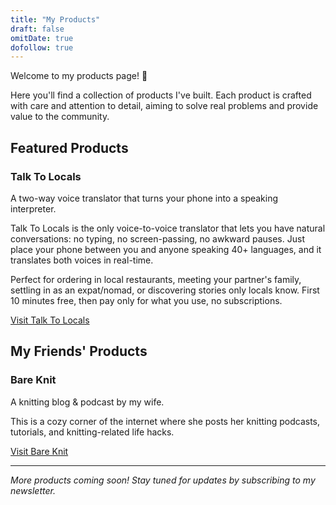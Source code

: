 ```yaml
---
title: "My Products"
draft: false
omitDate: true
dofollow: true
---
```


Welcome to my products page! 🚀

Here you'll find a collection of products I've built. Each product is crafted with care and attention to detail, aiming to solve real problems and provide value to the community.

## Featured Products

### Talk To Locals
A two-way voice translator that turns your phone into a speaking interpreter.

Talk To Locals is the only voice-to-voice translator that lets you have natural conversations: no typing, no screen-passing, no awkward pauses. Just place your phone between you and anyone speaking 40+ languages, and it translates both voices in real-time.

Perfect for ordering in local restaurants, meeting your partner's family, settling in as an expat/nomad, or discovering stories only locals know. First 10 minutes free, then pay only for what you use, no subscriptions.

[Visit Talk To Locals](https://talktolocals.ai)

## My Friends' Products

### Bare Knit

A knitting blog & podcast by my wife.

This is a cozy corner of the internet where she posts her knitting podcasts, tutorials, and knitting-related life hacks.

[Visit Bare Knit](https://bareknit.com)

---

*More products coming soon! Stay tuned for updates by subscribing to my newsletter.*

